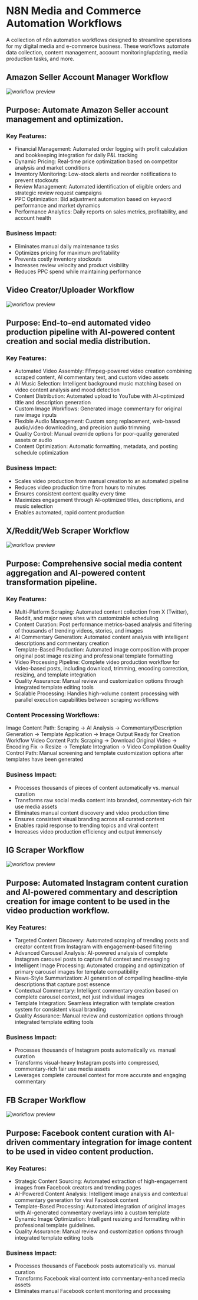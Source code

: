 # N8N Media and Commerce Automation Workflows

A collection of n8n automation workflows designed to streamline operations for my digital media and e-commerce business. These workflows automate data collection, content management, account monitoring/updating, media production tasks, and more.

## Amazon Seller Account Manager Workflow

![workflow preview](https://github.com/user-attachments/assets/639c535b-6aa2-4aef-8bc4-c91f781c6bbb)

## Purpose: Automate Amazon Seller account management and optimization.

### Key Features:

- Financial Management: Automated order logging with profit calculation and bookkeeping integration for daily P&L tracking
- Dynamic Pricing: Real-time price optimization based on competitor analysis and market conditions
- Inventory Monitoring: Low-stock alerts and reorder notifications to prevent stockouts
- Review Management: Automated identification of eligible orders and strategic review request campaigns
- PPC Optimization: Bid adjustment automation based on keyword performance and market dynamics
- Performance Analytics: Daily reports on sales metrics, profitability, and account health

### Business Impact:

- Eliminates manual daily maintenance tasks
- Optimizes pricing for maximum profitability
- Prevents costly inventory stockouts
- Increases review velocity and product visibility
- Reduces PPC spend while maintaining performance

## Video Creator/Uploader Workflow

![workflow preview](https://github.com/user-attachments/assets/51c8aa77-0629-46dc-bb33-f14a3bdfd013)

## Purpose: End-to-end automated video production pipeline with AI-powered content creation and social media distribution.

### Key Features:

- Automated Video Assembly: FFmpeg-powered video creation combining scraped content, AI commentary text, and custom video assets
- AI Music Selection: Intelligent background music matching based on video content analysis and mood detection
- Content Distribution: Automated upload to YouTube with AI-optimized title and description generation
- Custom Image Workflows: Generated image commentary for original raw image inputs
- Flexible Audio Management: Custom song replacement, web-based audio/video downloading, and precision audio trimming
- Quality Control: Manual override options for poor-quality generated assets or audio
- Content Optimization: Automatic formatting, metadata, and posting schedule optimization

### Business Impact:

- Scales video production from manual creation to an automated pipeline
- Reduces video production time from hours to minutes
- Ensures consistent content quality every time
- Maximizes engagement through AI-optimized titles, descriptions, and music selection
- Enables automated, rapid content production

## X/Reddit/Web Scraper Workflow

![workflow preview](https://github.com/user-attachments/assets/ece0245b-f2d1-426c-b52a-bef08772d579)

## Purpose: Comprehensive social media content aggregation and AI-powered content transformation pipeline.

### Key Features:

- Multi-Platform Scraping: Automated content collection from X (Twitter), Reddit, and major news sites with customizable scheduling
- Content Curation: Post performance metrics-based analysis and filtering of thousands of trending videos, stories, and images
- AI Commentary Generation: Automated content analysis with intelligent descriptions and commentary creation
- Template-Based Production: Automated image composition with proper original post image resizing and professional template formatting
- Video Processing Pipeline: Complete video production workflow for video-based posts, including download, trimming, encoding correction, resizing, and template integration
- Quality Assurance: Manual review and customization options through integrated template editing tools
- Scalable Processing: Handles high-volume content processing with parallel execution capabilities between scraping workflows

### Content Processing Workflows:

Image Content Path: Scraping → AI Analysis → Commentary/Description Generation → Template Application → Image Output Ready for Creation Workflow
Video Content Path: Scraping → Download Original Video → Encoding Fix → Resize → Template Integration → Video Compilation
Quality Control Path: Manual screening and template customization options after templates have been generated

### Business Impact:

- Processes thousands of pieces of content automatically vs. manual curation
- Transforms raw social media content into branded, commentary-rich fair use media assets
- Eliminates manual content discovery and video production time
- Ensures consistent visual branding across all curated content
- Enables rapid response to trending topics and viral content
- Increases video production efficiency and output immensely

## IG Scraper Workflow

![workflow preview](https://github.com/user-attachments/assets/f3282979-0139-4155-af8c-6576b4a21ece)

## Purpose: Automated Instagram content curation and AI-powered commentary and description creation for image content to be used in the video production workflow.

### Key Features:

- Targeted Content Discovery: Automated scraping of trending posts and creator content from Instagram with engagement-based filtering
- Advanced Carousel Analysis: AI-powered analysis of complete Instagram carousel posts to capture full context and messaging
- Intelligent Image Processing: Automated cropping and optimization of primary carousel images for template compatibility
- News-Style Summarization: AI generation of compelling headline-style descriptions that capture post essence
- Contextual Commentary: Intelligent commentary creation based on complete carousel context, not just individual images
- Template Integration: Seamless integration with template creation system for consistent visual branding
- Quality Assurance: Manual review and customization options through integrated template editing tools

### Business Impact:

- Processes thousands of Instagram posts automatically vs. manual curation
- Transforms visual-heavy Instagram posts into compressed, commentary-rich fair use media assets
- Leverages complete carousel context for more accurate and engaging commentary

## FB Scraper Workflow

![workflow preview](https://github.com/user-attachments/assets/3d09d708-9b12-4537-b6dc-054525ccd82d)

## Purpose: Facebook content curation with AI-driven commentary integration for image content to be used in video content production.

### Key Features:

- Strategic Content Sourcing: Automated extraction of high-engagement images from Facebook creators and trending pages
- AI-Powered Content Analysis: Intelligent image analysis and contextual commentary generation for viral Facebook content
- Template-Based Processing: Automated integration of original images with AI-generated commentary overlays into a custom template
- Dynamic Image Optimization: Intelligent resizing and formatting within professional template guidelines.
- Quality Assurance: Manual review and customization options through integrated template editing tools

### Business Impact:

- Processes thousands of Facebook posts automatically vs. manual curation
- Transforms Facebook viral content into commentary-enhanced media assets
- Eliminates manual Facebook content monitoring and processing
